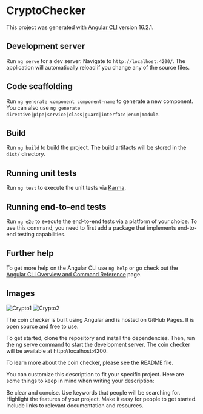 # CryptoChecker

This project was generated with [Angular CLI](https://github.com/angular/angular-cli) version 16.2.1.

## Development server

Run `ng serve` for a dev server. Navigate to `http://localhost:4200/`. The application will automatically reload if you change any of the source files.

## Code scaffolding

Run `ng generate component component-name` to generate a new component. You can also use `ng generate directive|pipe|service|class|guard|interface|enum|module`.

## Build

Run `ng build` to build the project. The build artifacts will be stored in the `dist/` directory.

## Running unit tests

Run `ng test` to execute the unit tests via [Karma](https://karma-runner.github.io).

## Running end-to-end tests

Run `ng e2e` to execute the end-to-end tests via a platform of your choice. To use this command, you need to first add a package that implements end-to-end testing capabilities.

## Further help

To get more help on the Angular CLI use `ng help` or go check out the [Angular CLI Overview and Command Reference](https://angular.io/cli) page.

## Images
![Crypto1](https://github.com/Srinath-Kng/Crypto_Currency_Tracker/assets/85686300/a5237684-888e-4611-946b-242de06fc16c)
![Crypto2](https://github.com/Srinath-Kng/Crypto_Currency_Tracker/assets/85686300/da758d3d-546f-4483-b758-5f835d44fa11)

The coin checker is built using Angular and is hosted on GitHub Pages. It is open source and free to use.

To get started, clone the repository and install the dependencies. Then, run the ng serve command to start the development server. The coin checker will be available at http://localhost:4200.

To learn more about the coin checker, please see the README file.

You can customize this description to fit your specific project. Here are some things to keep in mind when writing your description:

Be clear and concise.
Use keywords that people will be searching for.
Highlight the features of your project.
Make it easy for people to get started.
Include links to relevant documentation and resources.
